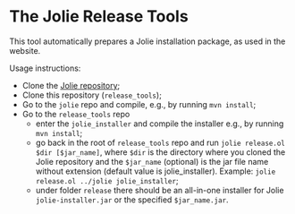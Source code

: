 # The Jolie Release Tools

This tool automatically prepares a Jolie installation package, as used in the website.

Usage instructions:
- Clone the [Jolie repository](https://github.com/jolie/jolie);
- Clone this repository (`release_tools`);
- Go to the `jolie` repo and compile, e.g., by running `mvn install`;
- Go to the `release_tools` repo
  - enter the `jolie_installer` and compile the installer e.g., by running `mvn install`;
  - go back in the root of `release_tools` repo and run `jolie release.ol $dir [$jar_name]`, where `$dir` is the directory where you cloned the Jolie repository and the `$jar_name` (optional) is the jar file name without extension (default value is jolie_installer). Example: `jolie release.ol ../jolie jolie_installer`;
  - under folder `release` there should be an all-in-one installer for Jolie `jolie-installer.jar` or the specified `$jar_name.jar`.

